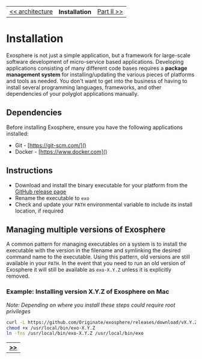 <table>
  <tr>
    <td><a href="02_architecture.md">&lt;&lt; architecture</a></td>
    <th>Installation</th>
    <td><a href="../part_2/readme.md">Part II &gt;&gt;</a></td>
  </tr>
</table>


# Installation

Exosphere is not just a simple application,
but a framework for large-scale software development of micro-service based applications.
Developing applications consisting of many different code bases requires
a __package management system__ for installing/updating the various pieces of platforms and tools as needed.
  You don't want to get into the business of having to install several programming languages,
  frameworks, and other dependencies of your polyglot applications manually.

## Dependencies

Before installing Exosphere, ensure you have the following applications installed:
 * Git - [https://git-scm.com/]()
 * Docker - [https://www.docker.com]()

## Instructions

* Download and install the binary executable for your platform from the 
[GitHub release page](https://github.com/Originate/exosphere/releases/latest)
* Rename the executable to `exo`
* Check and update your `PATH` environmental variable to include its install location, if required

## Managing multiple versions of Exosphere

A common pattern for managing executables on a system is to install the executable with
the version in the filename and symlinking the desired command name to the executable.
Using this pattern, old versions are still available in your `PATH`. In the event that you need
to run an old version of Exosphere it will still be available as `exo-X.Y.Z` unless it is explicitly 
removed.

### Example: Installing version X.Y.Z of Exosphere on Mac
_Note: Depending on where you install these steps could require root privileges_

```bash
curl -L https://github.com/Originate/exosphere/releases/download/vX.Y.Z/exo-darwin-amd64 >/usr/local/bin/exo-X.Y.Z
chmod +x /usr/local/bin/exo-X.Y.Z
ln -fns /usr/local/bin/exo-X.Y.Z /usr/local/bin/exo
```

<table>
  <tr>
    <td><a href="../part_2/readme.md"><b>&gt;&gt;</b></td>
  </tr>
</table>

